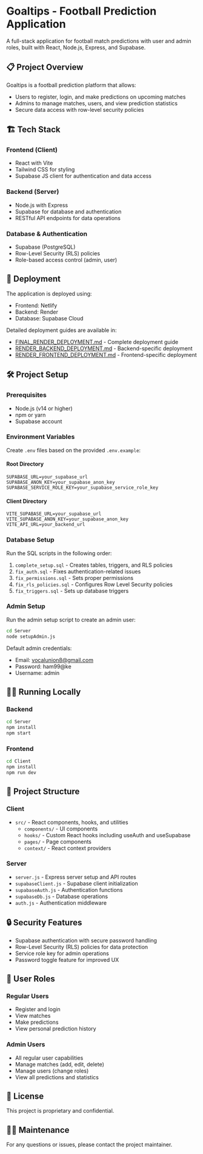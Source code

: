 # Goaltips - Football Prediction Application

A full-stack application for football match predictions with user and admin roles, built with React, Node.js, Express, and Supabase.

## 📋 Project Overview

Goaltips is a football prediction platform that allows:
- Users to register, login, and make predictions on upcoming matches
- Admins to manage matches, users, and view prediction statistics
- Secure data access with row-level security policies

## 🏗️ Tech Stack

### Frontend (Client)
- React with Vite
- Tailwind CSS for styling
- Supabase JS client for authentication and data access

### Backend (Server)
- Node.js with Express
- Supabase for database and authentication
- RESTful API endpoints for data operations

### Database & Authentication
- Supabase (PostgreSQL)
- Row-Level Security (RLS) policies
- Role-based access control (admin, user)

## 🚀 Deployment

The application is deployed using:
- Frontend: Netlify
- Backend: Render
- Database: Supabase Cloud

Detailed deployment guides are available in:
- [FINAL_RENDER_DEPLOYMENT.md](./FINAL_RENDER_DEPLOYMENT.md) - Complete deployment guide
- [RENDER_BACKEND_DEPLOYMENT.md](./RENDER_BACKEND_DEPLOYMENT.md) - Backend-specific deployment
- [RENDER_FRONTEND_DEPLOYMENT.md](./RENDER_FRONTEND_DEPLOYMENT.md) - Frontend-specific deployment

## 🛠️ Project Setup

### Prerequisites
- Node.js (v14 or higher)
- npm or yarn
- Supabase account

### Environment Variables

Create `.env` files based on the provided `.env.example`:

#### Root Directory
```
SUPABASE_URL=your_supabase_url
SUPABASE_ANON_KEY=your_supabase_anon_key
SUPABASE_SERVICE_ROLE_KEY=your_supabase_service_role_key
```

#### Client Directory
```
VITE_SUPABASE_URL=your_supabase_url
VITE_SUPABASE_ANON_KEY=your_supabase_anon_key
VITE_API_URL=your_backend_url
```

### Database Setup

Run the SQL scripts in the following order:
1. `complete_setup.sql` - Creates tables, triggers, and RLS policies
2. `fix_auth.sql` - Fixes authentication-related issues
3. `fix_permissions.sql` - Sets proper permissions
4. `fix_rls_policies.sql` - Configures Row Level Security policies
5. `fix_triggers.sql` - Sets up database triggers

### Admin Setup

Run the admin setup script to create an admin user:
```bash
cd Server
node setupAdmin.js
```

Default admin credentials:
- Email: vocalunion8@gmail.com
- Password: ham99@ke
- Username: admin

## 🏃‍♂️ Running Locally

### Backend
```bash
cd Server
npm install
npm start
```

### Frontend
```bash
cd Client
npm install
npm run dev
```

## 📁 Project Structure

### Client
- `src/` - React components, hooks, and utilities
  - `components/` - UI components
  - `hooks/` - Custom React hooks including useAuth and useSupabase
  - `pages/` - Page components
  - `context/` - React context providers

### Server
- `server.js` - Express server setup and API routes
- `supabaseClient.js` - Supabase client initialization
- `supabaseAuth.js` - Authentication functions
- `supabaseDb.js` - Database operations
- `auth.js` - Authentication middleware

## 🔒 Security Features

- Supabase authentication with secure password handling
- Row-Level Security (RLS) policies for data protection
- Service role key for admin operations
- Password toggle feature for improved UX

## 👥 User Roles

### Regular Users
- Register and login
- View matches
- Make predictions
- View personal prediction history

### Admin Users
- All regular user capabilities
- Manage matches (add, edit, delete)
- Manage users (change roles)
- View all predictions and statistics

## 📄 License

This project is proprietary and confidential.

## 👨‍💻 Maintenance

For any questions or issues, please contact the project maintainer.
